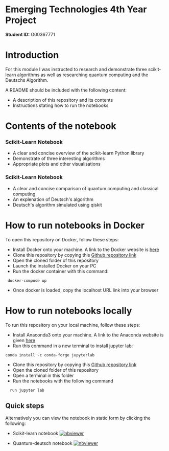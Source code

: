 # Emerging Technologies 4th Year Project

**Student ID:** G00367771

# Introduction
For this module I was instructed to research and demonstrate three scikit-learn algorithms as well as researching quantum computing and the Deutschs Algorithm.

A README should be included with the following content:
* A description of this repository and its contents
* Instructions stating how to run the notebooks


# Contents of the notebook
### Scikit-Learn Notebook
* A clear and concise overview of the scikit-learn Python library
* Demonstrate of three interesting algorithms
* Appropriate plots and other visualisations

### Scikit-Learn Notebook
* A clear and concise comparison of quantum computing and classical computing
* An explenation of Deutsch's algorithm
* Deutsch's algorithm simulated using qiskit

# How to run notebooks in Docker
To open this repository on Docker, follow these steps:
* Install Docker onto your machine. A link to the Docker website is [here](https://www.docker.com/)
* Clone this repository by copying this [Github repository link](https://github.com/johngroves1/Emerging-Technologies-Project)
* Open the cloned folder of this repository
* Launch the installed Docker on your PC
* Run the docker container with this command:
 ``` 
  docker-compose up
 ```
*  Once docker is loaded, copy the localhost URL link into your browser

# How to run notebooks locally
To run this repository on your local machine, follow these steps:
* Install Anaconda3 onto your machine. A link to the Anaconda website is given [here](https://www.anaconda.com/products/individual)
* Run this command in a new terminal to install jupyter lab:
``` 
conda install -c conda-forge jupyterlab
```
* Clone this repository by copying this [Github repository link](https://github.com/johngroves1/Emerging-Technologies-Project)
* Open the cloned folder of this repository
* Open a terminal in this folder
* Run the notebooks with the following command
``` 
  run jupyter lab
```

## Quick steps
Alternatively you can view the notebook in static form by clicking the following:

* Scikit-learn notebook
[![nbviewer](https://raw.githubusercontent.com/jupyter/design/master/logos/Badges/nbviewer_badge.svg)](https://nbviewer.org/github/johngroves1/Emerging-Technologies-Project/blob/main/scikit-learn.ipynb)

* Quantum-deutsch notebook
[![nbviewer](https://raw.githubusercontent.com/jupyter/design/master/logos/Badges/nbviewer_badge.svg)](https://nbviewer.org/github/johngroves1/Emerging-Technologies-Project/blob/main/quantum-deutsch.ipynb)


